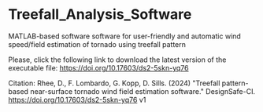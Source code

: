 # Treefall_Analysis_Software
MATLAB-based software software for user-friendly and automatic wind speed/field estimation of tornado using treefall pattern

Please, click the following link to download the latest version of the executable file:
https://doi.org/10.17603/ds2-5skn-yq76

Citation: Rhee, D., F. Lombardo, G. Kopp, D. Sills. (2024) "Treefall pattern-based near-surface tornado wind field estimation software." DesignSafe-CI. https://doi.org/10.17603/ds2-5skn-yq76 v1
